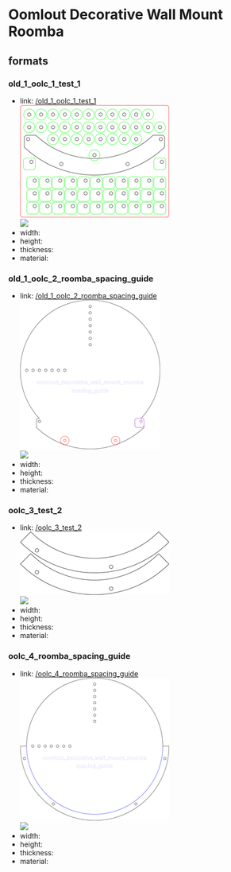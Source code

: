 # Oomlout Decorative Wall Mount Roomba


## formats

### old_1_oolc_1_test_1
* link: [/old_1_oolc_1_test_1](old_1_oolc_1_test_1)  
![](old_1_oolc_1_test_1/working_300.png)  
![](old_1_oolc_1_test_1/image_300.jpg)  
* width:   
* height:   
* thickness:   
* material:   
 

### old_1_oolc_2_roomba_spacing_guide
* link: [/old_1_oolc_2_roomba_spacing_guide](old_1_oolc_2_roomba_spacing_guide)  
![](old_1_oolc_2_roomba_spacing_guide/working_300.png)  
![](old_1_oolc_2_roomba_spacing_guide/image_300.jpg)  
* width:   
* height:   
* thickness:   
* material:   
 

### oolc_3_test_2
* link: [/oolc_3_test_2](oolc_3_test_2)  
![](oolc_3_test_2/working_300.png)  
![](oolc_3_test_2/image_300.jpg)  
* width:   
* height:   
* thickness:   
* material:   
 

### oolc_4_roomba_spacing_guide
* link: [/oolc_4_roomba_spacing_guide](oolc_4_roomba_spacing_guide)  
![](oolc_4_roomba_spacing_guide/working_300.png)  
![](oolc_4_roomba_spacing_guide/image_300.jpg)  
* width:   
* height:   
* thickness:   
* material:   
 
